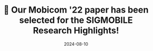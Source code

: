 ---
title: 🎉 Our Mobicom '22 paper has been selected for the SIGMOBILE Research Highlights!
summary: Our MobiCom '22 paper, 'Uncovering Insecure Designs of Cellular Emergency Services (911),' has been selected for the SIGMOBILE Research Highlights! It also received the AT&T Security Reward and was the Runner-Up for the Best Community Paper Award at ACM MobiCom '22.
date: 2024-08-10

# Featured image
# Place an image named `featured.jpg/png` in this page's folder and customize its options here.
image:
  caption: 'Image credit: [**Chatgpt**](https://chatgpt.com/)'

authors:
  - admin

tags:
  - Academic
---